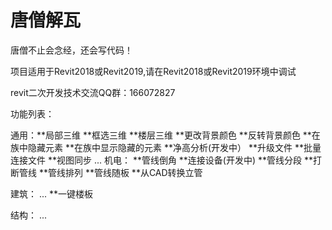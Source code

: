 # 唐僧解瓦


唐僧不止会念经，还会写代码！

项目适用于Revit2018或Revit2019,请在Revit2018或Revit2019环境中调试

revit二次开发技术交流QQ群：166072827

功能列表：

通用：**局部三维
      **框选三维
      **楼层三维
      **更改背景颜色
      **反转背景颜色
      **在族中隐藏元素
      **在族中显示隐藏的元素
      **净高分析(开发中）
      **升级文件
      **批量连接文件
      **视图同步
     ...
机电：
      **管线倒角
      **连接设备(开发中)
      **管线分段
      **打断管线
      **管线排列
      **管线随板
      **从CAD转换立管
     
建筑：
     ...
     **一键楼板
     
     
结构：
     ...


